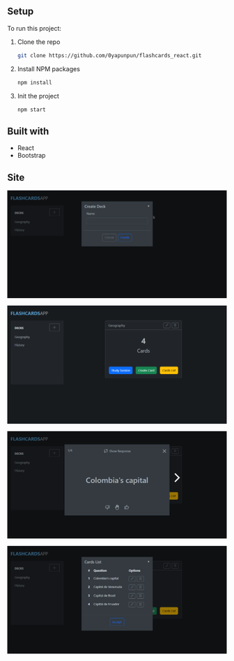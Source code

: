

## Setup
To run this project: 

1. Clone the repo
   ```sh
   git clone https://github.com/0yapunpun/flashcards_react.git
   ```
2. Install NPM packages
   ```sh
   npm install
   ```
3. Init the project
   ```sh
   npm start
   ```
   
## Built with 
- React
- Bootstrap


## Site
![Light mode](./screenshots/1.png)

![Light mode](./screenshots/2.png)

![Light mode](./screenshots/3.png)

![Light mode](./screenshots/4.png)



